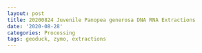 ```yaml
---
layout: post
title: 20200824 Juvenile Panopea generosa DNA RNA Extractions
date: '2020-08-28'
categories: Processing
tags: geoduck, zymo, extractions
---
```

